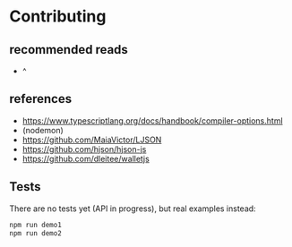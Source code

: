 # Contributing

## recommended reads
* ^


## references
* https://www.typescriptlang.org/docs/handbook/compiler-options.html
* (nodemon)
* https://github.com/MaiaVictor/LJSON
* https://github.com/hjson/hjson-js
* https://github.com/dleitee/walletjs





## Tests
There are no tests yet (API in progress), but real examples instead:

```bash
npm run demo1
npm run demo2
```
